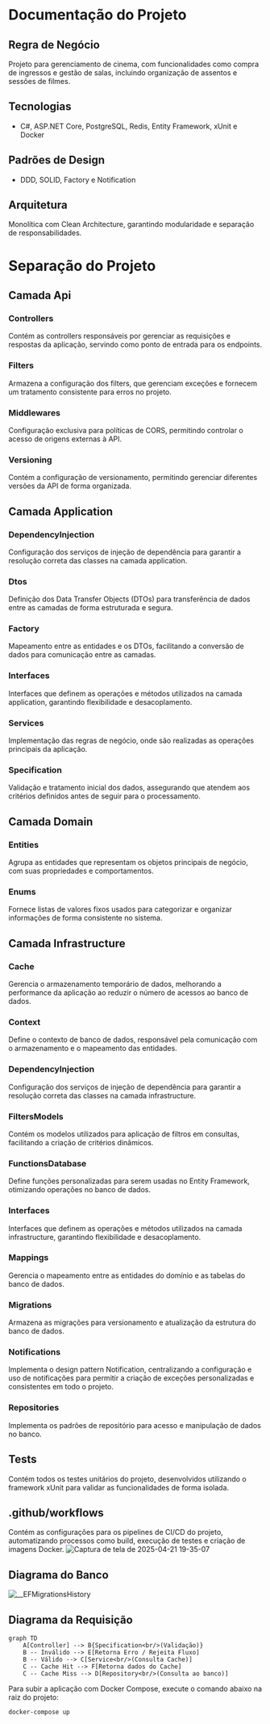 # Documentação do Projeto

## Regra de Negócio
Projeto para gerenciamento de cinema, com funcionalidades como compra de ingressos e gestão de salas, incluindo organização de assentos e sessões de filmes.

## Tecnologias
- C#, ASP.NET Core, PostgreSQL, Redis, Entity Framework, xUnit e Docker

## Padrões de Design
- DDD, SOLID, Factory e Notification  

## Arquitetura
Monolítica com Clean Architecture, garantindo modularidade e separação de responsabilidades.

# Separação do Projeto

## Camada Api

### Controllers
Contém as controllers responsáveis por gerenciar as requisições e respostas da aplicação, servindo como ponto de entrada para os endpoints.

### Filters
Armazena a configuração dos filters, que gerenciam exceções e fornecem um tratamento consistente para erros no projeto.

### Middlewares
Configuração exclusiva para políticas de CORS, permitindo controlar o acesso de origens externas à API.

### Versioning
Contém a configuração de versionamento, permitindo gerenciar diferentes versões da API de forma organizada.

## Camada Application

### DependencyInjection
Configuração dos serviços de injeção de dependência para garantir a resolução correta das classes na camada application.

### Dtos
Definição dos Data Transfer Objects (DTOs) para transferência de dados entre as camadas de forma estruturada e segura.

### Factory
Mapeamento entre as entidades e os DTOs, facilitando a conversão de dados para comunicação entre as camadas.

### Interfaces
Interfaces que definem as operações e métodos utilizados na camada application, garantindo flexibilidade e desacoplamento.

### Services
Implementação das regras de negócio, onde são realizadas as operações principais da aplicação.

### Specification
Validação e tratamento inicial dos dados, assegurando que atendem aos critérios definidos antes de seguir para o processamento.

## Camada Domain

### Entities
Agrupa as entidades que representam os objetos principais de negócio, com suas propriedades e comportamentos.

### Enums
Fornece listas de valores fixos usados para categorizar e organizar informações de forma consistente no sistema.


## Camada Infrastructure

### Cache  
Gerencia o armazenamento temporário de dados, melhorando a performance da aplicação ao reduzir o número de acessos ao banco de dados.

### Context  
Define o contexto de banco de dados, responsável pela comunicação com o armazenamento e o mapeamento das entidades.

### DependencyInjection  
Configuração dos serviços de injeção de dependência para garantir a resolução correta das classes na camada infrastructure.

### FiltersModels  
Contém os modelos utilizados para aplicação de filtros em consultas, facilitando a criação de critérios dinâmicos.

### FunctionsDatabase  
Define funções personalizadas para serem usadas no Entity Framework, otimizando operações no banco de dados.

### Interfaces  
Interfaces que definem as operações e métodos utilizados na camada infrastructure, garantindo flexibilidade e desacoplamento.

### Mappings  
Gerencia o mapeamento entre as entidades do domínio e as tabelas do banco de dados.

### Migrations  
Armazena as migrações para versionamento e atualização da estrutura do banco de dados.

### Notifications  
Implementa o design pattern Notification, centralizando a configuração e uso de notificações para permitir a criação de exceções personalizadas e consistentes em todo o projeto.

### Repositories  
Implementa os padrões de repositório para acesso e manipulação de dados no banco.


## Tests
Contém todos os testes unitários do projeto, desenvolvidos utilizando o framework xUnit para validar as funcionalidades de forma isolada.

## .github/workflows 
Contém as configurações para os pipelines de CI/CD do projeto, automatizando processos como build, execução de testes e criação de imagens Docker.
![Captura de tela de 2025-04-21 19-35-07](https://github.com/user-attachments/assets/9e1d9c43-d55f-4f96-b7b0-5026ffc855db)

## Diagrama do Banco
![__EFMigrationsHistory](https://github.com/user-attachments/assets/c64e1ed6-cdba-4dd0-bf70-2fefad897c8d)

## Diagrama da Requisição

```mermaid
graph TD
    A[Controller] --> B{Specification<br/>(Validação)}
    B -- Inválido --> E[Retorna Erro / Rejeita Fluxo]
    B -- Válido --> C[Service<br/>(Consulta Cache)]
    C -- Cache Hit --> F[Retorna dados do Cache]
    C -- Cache Miss --> D[Repository<br/>(Consulta ao banco)]
```

Para subir a aplicação com Docker Compose, execute o comando abaixo na raiz do projeto:

```bash
docker-compose up
```
